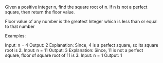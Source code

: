 Given a positive integer n, find the square root of n. If n is not a perfect square, then return the floor value.

Floor value of any number is the greatest Integer which is less than or equal to that number

Examples:

Input: n = 4
Output: 2
Explanation: Since, 4 is a perfect square, so its square root is 2.
Input: n = 11
Output: 3
Explanation: Since, 11 is not a perfect square, floor of square root of 11 is 3.
Input: n = 1
Output: 1
